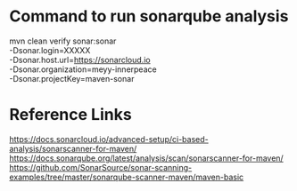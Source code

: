 # Command to run sonarqube analysis

mvn clean verify sonar:sonar \
    -Dsonar.login=XXXXX \
    -Dsonar.host.url=https://sonarcloud.io \
    -Dsonar.organization=meyy-innerpeace \
    -Dsonar.projectKey=maven-sonar

# Reference Links

https://docs.sonarcloud.io/advanced-setup/ci-based-analysis/sonarscanner-for-maven/
https://docs.sonarqube.org/latest/analysis/scan/sonarscanner-for-maven/
https://github.com/SonarSource/sonar-scanning-examples/tree/master/sonarqube-scanner-maven/maven-basic